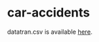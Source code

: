 # car-accidents

datatran.csv is available [here](https://www.gov.br/prf/pt-br/acesso-a-informacao/dados-abertos/dados-abertos-acidentes).
